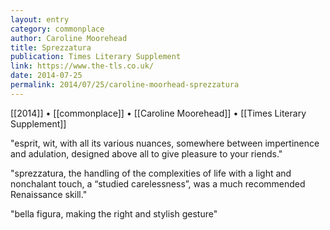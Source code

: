 ```yaml
---
layout: entry
category: commonplace
author: Caroline Moorehead
title: Sprezzatura
publication: Times Literary Supplement
link: https://www.the-tls.co.uk/
date: 2014-07-25
permalink: 2014/07/25/caroline-moorhead-sprezzatura
---
```


[[2014]] • [[commonplace]] • [[Caroline Moorehead]] • [[Times Literary Supplement]]

"esprit, wit, with all its various nuances, somewhere between impertinence and adulation, designed above all to give pleasure to your riends." 

"sprezzatura, the handling of the complexities of life with a light and nonchalant touch, a “studied carelessness”, was a much recommended Renaissance skill."

"bella figura, making the right and stylish gesture"